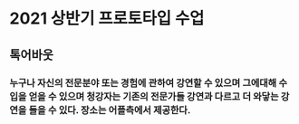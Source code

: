# 2021 상반기 프로토타입 수업
## 톡어바웃
### 누구나 자신의 전문분야 또는 경험에 관하여 강연할 수 있으며 그에대해 수입을 얻을 수 있으며 청강자는 기존의 전문가들 강연과 다르고 더 와닿는 강연을 들을 수 있다. 장소는 어플측에서 제공한다. 
